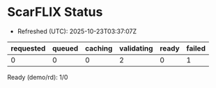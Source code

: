 ﻿# ScarFLIX Status

* Refreshed (UTC): 2025-10-23T03:37:07Z

| requested | queued | caching | validating | ready | failed |
|-----------|--------|---------|------------|-------|--------|
| 0 | 0 | 0 | 2 | 0 | 1 |

Ready (demo/rd): 1/0
